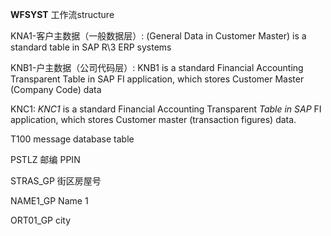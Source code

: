 <!-- structure -->

**WFSYST**  工作流structure



<!-- database table -->

KNA1-客户主数据（一般数据层）:  (General Data in Customer Master) is a standard table in SAP R\3 ERP systems

KNB1-户主数据（公司代码层）: KNB1 is a standard Financial Accounting Transparent Table in SAP FI application, which stores Customer Master (Company Code) data

KNC1:   *KNC1* is a standard Financial Accounting Transparent *Table in SAP* FI application, which stores Customer master (transaction figures) data.

T100   message database table 



<!-- Data element -->

PSTLZ   邮编  PPIN

STRAS_GP  街区房屋号

NAME1_GP  Name 1

ORT01_GP   city